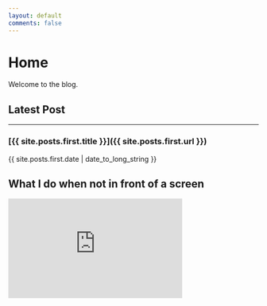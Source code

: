 ```yaml
---
layout: default
comments: false
---
```


# Home

Welcome to the blog.

## Latest Post
-------------

### [{{ site.posts.first.title }}]({{ site.posts.first.url }})
{{ site.posts.first.date | date_to_long_string }}

## What I do when not in front of a screen

<iframe height='200' width='350' frameborder='0' allowtransparency='true' scrolling='no' src='https://www.strava.com/athletes/49760247/activity-summary/bf5a15cbbf8399c0b2829a3779ec7bcded683d02'></iframe>
